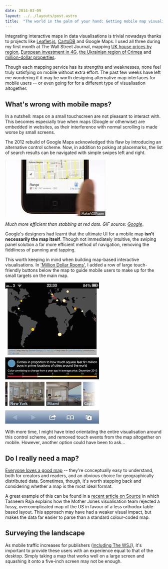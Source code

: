 ```yaml
---
date: 2014-03-09
layout: ../../layouts/post.astro
title:  "The world in the palm of your hand: Getting mobile map visualisations right"
---
```


Integrating interactive maps in data visualisations is trivial nowadays thanks to projects like [Leaflet.js](http://leafletjs.com), [CartoDB](http://cartodb.com) and Google Maps. I used all three during my first month at The Wall Street Journal, mapping [UK house prices by region](http://on.wsj.com/1oMf5l5), [European investment in 4G](http://graphics.wsj.com/4g-european-investment/), [the Ukrainian region of Crimea](http://on.wsj.com/1hvoWb1) and [million-dollar properties](http://graphics.wsj.com/million-dollar-rooms).

Though each mapping service has its strengths and weaknesses, none feel truly satisfying on mobile without extra effort. The past few weeks have left me wondering if it may be worth designing alternative map interfaces for mobile users -- or even going for for a different type of visualisation altogether.

## What's wrong with mobile maps?

In a nutshell: maps on a small touchscreen are not pleasant to interact with. This becomes especially true when maps (Google or otherwise) are embedded in websites, as their interference with normal scrolling is made worse by small screens.

The 2012 rebuild of Google Maps acknowledged this flaw by introducing an alternative control scheme. Now, in addition to poking at placemarks, the list of search results can be navigated with simple swipes left and right.

![maps_swipe](/assets/maps/google.gif)

_Much more efficient than stabbing at red dots. GIF source: [Google](http://www.youtube.com/watch?v=tBf4Es71ca8)_.

Google's designers had learnt that the ultimate UI for a mobile map **isn't necessarily the map itself**. Though not immediately intuitive, the swiping panel solution a far more efficient method of navigation, removing the fiddliness of panning and tapping.

This worth keeping in mind when building map-based interactive visualisations. In ['Million Dollar Rooms'](http://graphics.wsj.com/million-dollar-rooms), I added a row of large touch-friendly buttons below the map to guide mobile users to make up for the small targets on the main map.

![Million Dollar Rooms screenshot](/assets/maps/milliondollar.png)

With more time, I might have tried orientating the entire visualisation around this control scheme, and removed touch events from the map altogether on mobile. However, another option could have been to ask...

## Do I really need a map?

[Everyone loves a good map](http://twitter.com/Amazing_Maps) -- they're conceptually easy to understand, both for creators and readers, and an obvious choice for geographically distributed data. Sometimes, though, it's worth stepping back and considering whether a map is the most ideal format.

A great example of this can be found in a [recent article on Source](https://source.opennews.org/en-US/articles/when-map-shouldnt-be-map/) in which Tasneem Raja explains how the Mother Jones visualisation team rejected a fussy, overcomplicated map of the US in favour of a less orthodox table-based layout. This approach may have had a weaker visual impact, but makes the data far easier to parse than a standard colour-coded map.

## Surveying the landscape

As mobile traffic increases for publishers ([including The WSJ](http://www.journalism.co.uk/news/-dms13-32-of-wsj-traffic-coming-from-mobile/s2/a552137/)), it's important to provide these users with an experience equal to that of the desktop. Simply taking a map that works well on a large screen and squashing it onto a five-inch screen may not be enough.